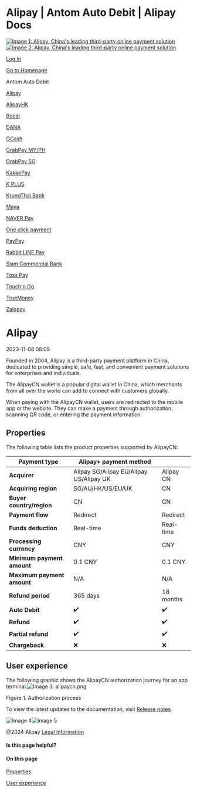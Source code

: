 Alipay | Antom Auto Debit | Alipay Docs
===============
                        

[![Image 1: Alipay, China's leading third-party online payment solution](https://ac.alipay.com/storage/2024/3/26/d66c43c0-440d-4c97-9976-f2028a2c8c5e.svg)![Image 2: Alipay, China's leading third-party online payment solution](https://ac.alipay.com/storage/2024/3/26/a48bd336-aea0-4f16-bf83-616eacbb4434.svg)](/docs/)

[Log In](https://global.alipay.com/ilogin/account_login.htm?goto=https%3A%2F%2Fglobal.alipay.com%2Fdocs%2Fac%2Fantomad%2Falipay)

[Go to Homepage](../../)

Antom Auto Debit

[Alipay](/docs/ac/antomad/alipay)

[AlipayHK](/docs/ac/antomad/alipayhk)

[Boost](/docs/ac/antomad/boost)

[DANA](/docs/ac/antomad/dana)

[GCash](/docs/ac/antomad/gcash)

[GrabPay MY/PH](/docs/ac/antomad/grabpay_myph)

[GrabPay SG](/docs/ac/antomad/grabpay_sg)

[KakaoPay](/docs/ac/antomad/kakaopay)

[K PLUS](/docs/ac/antomad/kplus)

[KrungThai Bank](/docs/ac/antomad/ktb)

[Maya](/docs/ac/antomad/maya)

[NAVER Pay](/docs/ac/antomad/naverpay)

[One click payment](/docs/ac/antomad/one_click)

[PayPay](/docs/ac/antomad/paypay)

[Rabbit LINE Pay](/docs/ac/antomad/rabbitlinepay)

[Siam Commercial Bank](/docs/ac/antomad/scb)

[Toss Pay](/docs/ac/antomad/toss_pay_autodebit)

[Touch'n Go](/docs/ac/antomad/touchngo)

[TrueMoney](/docs/ac/antomad/truemoney)

[Zalopay](/docs/ac/antomad/zalopay)

Alipay
======

2023-11-08 08:09

Founded in 2004, Alipay is a third-party payment platform in China, dedicated to providing simple, safe, fast, and convenient payment solutions for enterprises and individuals.

The AlipayCN wallet is a popular digital wallet in China, which merchants from all over the world can add to connect with customers globally.

When paying with the AlipayCN wallet, users are redirected to the mobile app or the website. They can make a payment through authorization, scanning QR code, or entering the payment information.

Properties
----------

The following table lists the product properties supported by AlipayCN:



| **Payment type** | Alipay+ payment method | |
| --- | --- | --- |
| **Acquirer** | Alipay SG/Alipay EU/Alipay US/Alipay UK | Alipay CN |
| **Acquiring region** | SG/AU/HK/US/EU/UK | CN |
| **Buyer country/region** | CN | CN |
| **Payment flow** | Redirect | Redirect |
| **Funds deduction** | Real-time | Real-time |
| **Processing currency** | CNY | CNY |
| **Minimum payment amount** | 0.1 CNY | 0.1 CNY |
| **Maximum payment amount** | N/A | N/A |
| **Refund period** | 365 days | 18 months |
| **Auto Debit** | ✔️ | ✔️ |
| **Refund** | ✔️ | ✔️ |
| **Partial refund** | ✔️ | ✔️ |
| **Chargeback** | ❌ | ❌ |



User experience
---------------

The following graphic shows the AlipayCN authorization journey for an app terminal:![Image 3: alipaycn.png](https://idocs-assets.marmot-cloud.com/storage/idocs87c36dc8dac653c1/1665322875627-95ea119d-fda4-496f-946d-aa164956656c.png)

Figure 1. Authorization process

To view the latest updates to the documentation, visit [Release notes](https://global.alipay.com/docs/releasenotes).

![Image 4](https://ac.alipay.com/storage/2021/5/20/19b2c126-9442-4f16-8f20-e539b1db482a.png)![Image 5](https://ac.alipay.com/storage/2021/5/20/e9f3f154-dbf0-455f-89f0-b3d4e0c14481.png)

@2024 Alipay [Legal Information](https://global.alipay.com/docs/ac/platform/membership)

#### Is this page helpful?

#### On this page

[Properties](#EHBiG "Properties")

[User experience](#OxpZO "User experience")